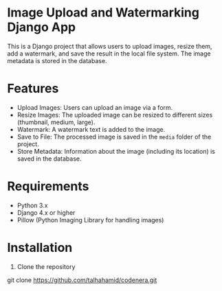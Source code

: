 # Image Upload and Watermarking Django App

This is a Django project that allows users to upload images, resize them, add a watermark, and save the result in the local file system. The image metadata is stored in the database.

# Features

- Upload Images: Users can upload an image via a form.
- Resize Images: The uploaded image can be resized to different sizes (thumbnail, medium, large).
- Watermark: A watermark text is added to the image.
- Save to File: The processed image is saved in the `media` folder of the project.
- Store Metadata: Information about the image (including its location) is saved in the database.

# Requirements

- Python 3.x
- Django 4.x or higher
- Pillow (Python Imaging Library for handling images)


# Installation

 1. Clone the repository


git clone https://github.com/talhahamid/codenera.git

